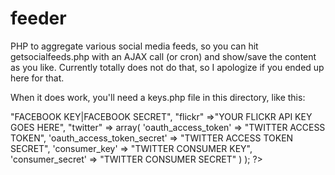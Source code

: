 feeder
======
PHP to aggregate various social media feeds, so you can hit getsocialfeeds.php with an AJAX call (or cron) and show/save the content as you like. Currently totally does not do that, so I apologize if you ended up here for that.

When it does work, you'll need a keys.php file in this directory, like this: 

<?php
    $keys = array(
        "facebook" => "FACEBOOK KEY|FACEBOOK SECRET",
        "flickr" =>"YOUR FLICKR API KEY GOES HERE", 
        "twitter" => array(
                'oauth_access_token' => "TWITTER ACCESS TOKEN",
                'oauth_access_token_secret' => "TWITTER ACCESS TOKEN SECRET",
                'consumer_key' => "TWITTER CONSUMER KEY",
                'consumer_secret' => "TWITTER CONSUMER SECRET"
        )
    );
?>
